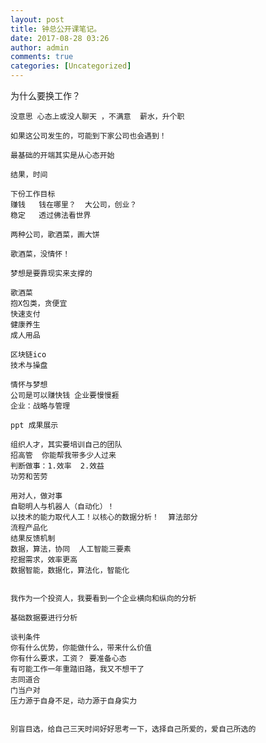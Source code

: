 ```yaml
---
layout: post
title: 钟总公开课笔记。
date: 2017-08-28 03:26
author: admin
comments: true
categories: [Uncategorized]
---
```

为什么要换工作？
	
	没意思 心态上或没人聊天 ，不满意  薪水，升个职  
	
	如果这公司发生的，可能到下家公司也会遇到！
	
	最基础的开端其实是从心态开始
	
	结果，时间

	下份工作目标
	赚钱   钱在哪里？  大公司，创业？
	稳定   透过佛法看世界
	
	两种公司，歌酒菜，画大饼

	歌酒菜，没情怀！
	
	梦想是要靠现实来支撑的
	
	歌酒菜
	抱X包类，贪便宜
	快速支付 
	健康养生
	成人用品
	
	区块链ico     
	技术与操盘
	
	情怀与梦想
	公司是可以赚快钱 企业要慢慢捱
	企业：战略与管理   
	
	ppt 成果展示  
	
	组织人才，其实要培训自己的团队
	招高管  你能帮我带多少人过来
	判断做事：1.效率  2.效益 
	功劳和苦劳
	
	用对人，做对事
	自聪明人与机器人（自动化）！
	以技术的能力取代人工！以核心的数据分析！  算法部分
	流程产品化
	结果反馈机制
	数据，算法，协同  人工智能三要素
	挖掘需求，效率更高
	数据智能，数据化，算法化，智能化
	
	
	我作为一个投资人，我要看到一个企业横向和纵向的分析 
	
	基础数据要进行分析 
	
	谈判条件 
	你有什么优势，你能做什么，带来什么价值 
	你有什么要求，工资？ 要准备心态 
	有可能工作一年重踏旧路，我又不想干了
	志同道合 
	门当户对
	压力源于自身不足，动力源于自身实力
	
	
	别盲目选，给自己三天时间好好思考一下，选择自己所爱的，爱自己所选的
	

